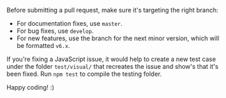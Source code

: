 Before submitting a pull request, make sure it's targeting the right branch:

- For documentation fixes, use `master`.
- For bug fixes, use `develop`.
- For new features, use the branch for the next minor version, which will be formatted `v6.x`.

If you're fixing a JavaScript issue, it would help to create a new test case under the folder `test/visual/` that recreates the issue and show's that it's been fixed. Run `npm test` to compile the testing folder.

Happy coding! :)
